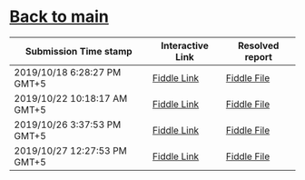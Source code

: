 # [Back to main](https://github.com/glaghari/database-assignement-2019)
|Submission Time stamp          | Interactive Link                                                                              | Resolved report                                                                              |
| ----------------------------- | --------------------------------------------------------------------------------------------- | -------------------------------------------------------------------------------------------- |
| 2019/10/18 6:28:27 PM GMT+5 | [Fiddle Link](https://dbfiddle.uk/?rdbms=oracle_11.2&fiddle=333840c4d77f9ef7dab0aa2ad62c6c7b) | [Fiddle File](processed/csm-112/333840c4d77f9ef7dab0aa2ad62c6c7b.md) |
| 2019/10/22 10:18:17 AM GMT+5 | [Fiddle Link](https://dbfiddle.uk/?rdbms=oracle_11.2&fiddle=8f52f0fcda94e7b42566b8b678b37cdf) | [Fiddle File](processed/csm-112/8f52f0fcda94e7b42566b8b678b37cdf.md) |
| 2019/10/26 3:37:53 PM GMT+5 | [Fiddle Link](https://dbfiddle.uk/?rdbms=oracle_11.2&fiddle=036504fc40b9aa3a3d4d27e4dc02fb79) | [Fiddle File](processed/csm-112/036504fc40b9aa3a3d4d27e4dc02fb79.md) |
| 2019/10/27 12:27:53 PM GMT+5 | [Fiddle Link](https://dbfiddle.uk/?rdbms=oracle_11.2&fiddle=8e95d6d2906f56c15d69c86c0c7cd222) | [Fiddle File](processed/csm-112/8e95d6d2906f56c15d69c86c0c7cd222.md) |
